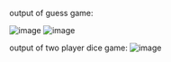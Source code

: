 output of guess game:

![image](https://github.com/user-attachments/assets/81c36bfe-2622-42a1-a45b-8ab76bc24589)
![image](https://github.com/user-attachments/assets/13a4a2fc-5b64-4100-8994-52be8b7d2baa)

output of two player dice game:
![image](https://github.com/user-attachments/assets/1a6130c4-8ff0-4335-8607-c92a248dbf97)

